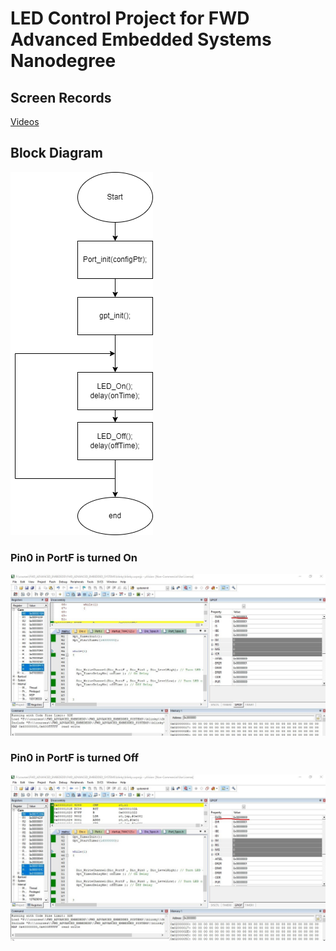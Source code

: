 
# LED Control Project for FWD Advanced Embedded Systems Nanodegree

## Screen Records 
[Videos](https://drive.google.com/drive/folders/1o71mXJVq6ZeY9WY4CCzNm136yH6hRGBm?usp=sharing)


## Block Diagram
![](./images/block_diagram.png)

### Pin0 in PortF is turned On
![](./images/LED_On.jpg)


### Pin0 in PortF is turned Off
![](./images/LED_Off.jpg)